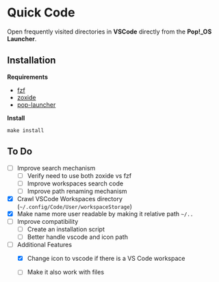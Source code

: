 # Quick Code
Open frequently visited directories in **VSCode** directly from the **Pop!_OS Launcher**.

## Installation

**Requirements**
- [fzf](https://github.com/junegunn/fzf)
- [zoxide](https://github.com/ajeetdsouza/zoxide)
- [pop-launcher](https://github.com/pop-os/launcher)

**Install**
```shell
make install
```

## To Do
- [ ] Improve search mechanism
    - [ ] Verify need to use both zoxide vs fzf
    - [ ] Improve workspaces search code
    - [ ] Improve path renaming mechanism
- [x] Crawl VSCode Workspaces directory (`~/.config/Code/User/workspaceStorage`)
- [x] Make name more user readable by making it relative path `~/..`
- [ ] Improve compatibility
    - [ ] Create an installation script
    - [ ] Better handle vscode and icon path
- [ ] Additional Features
    - [x] Change icon to vscode if there is a VS Code workspace
    - [ ] Make it also work with files

